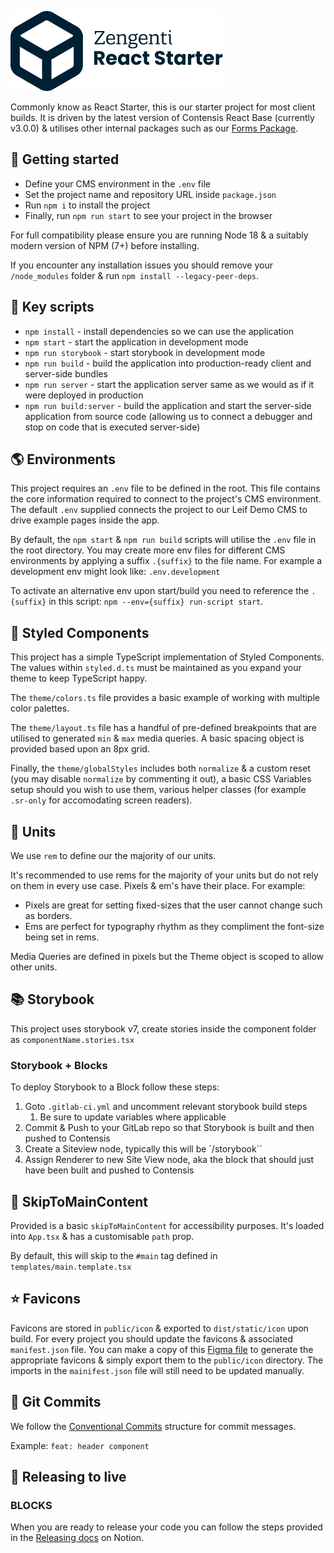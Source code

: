 ![Zengenti React Start](/readme.png)

Commonly know as React Starter, this is our starter project for most client builds. It is driven by the latest version of Contensis React Base (currently v3.0.0) & utilises other internal packages such as our [Forms Package](https://gitlab.zengenti.com/zengenti-packages/forms).

## 🔌 Getting started

- Define your CMS environment in the `.env` file
- Set the project name and repository URL inside `package.json`
- Run `npm i` to install the project
- Finally, run `npm run start` to see your project in the browser

For full compatibility please ensure you are running Node 18 & a suitably modern version of NPM (7+) before installing.

If you encounter any installation issues you should remove your `/node_modules` folder & run `npm install --legacy-peer-deps`.

## 📜 Key scripts

- `npm install` - install dependencies so we can use the application
- `npm start` - start the application in development mode
- `npm run storybook` - start storybook in development mode
- `npm run build` - build the application into production-ready client and server-side bundles
- `npm run server` - start the application server same as we would as if it were deployed in production
- `npm run build:server` - build the application and start the server-side application from source code (allowing us to connect a debugger and stop on code that is executed server-side)

## 🌎 Environments

This project requires an `.env` file to be defined in the root. This file contains the core information required to connect to the project's CMS environment. The default `.env` supplied connects the project to our Leif Demo CMS to drive example pages inside the app.

By default, the `npm start` & `npm run build` scripts will utilise the `.env` file in the root directory. You may create more env files for different CMS environments by applying a suffix `.{suffix}` to the file name. For example a development env might look like: `.env.development`

To activate an alternative env upon start/build you need to reference the `.{suffix}` in this script: `npm --env={suffix} run-script start`.

## 🎨 Styled Components

This project has a simple TypeScript implementation of Styled Components. The values within `styled.d.ts` must be maintained as you expand your theme to keep TypeScript happy.

The `theme/colors.ts` file provides a basic example of working with multiple color palettes.

The `theme/layout.ts` file has a handful of pre-defined breakpoints that are utilised to generated `min` & `max` media queries. A basic spacing object is provided based upon an 8px grid.

Finally, the `theme/globalStyles` includes both `normalize` & a custom reset (you may disable `normalize` by commenting it out), a basic CSS Variables setup should you wish to use them, various helper classes (for example `.sr-only` for accomodating screen readers).

## 📏 Units

We use `rem` to define our the majority of our units.

It's recommended to use rems for the majority of your units but do not rely on them in every use case. Pixels & em's have their place. For example:

- Pixels are great for setting fixed-sizes that the user cannot change such as borders.
- Ems are perfect for typography rhythm as they compliment the font-size being set in rems.

Media Queries are defined in pixels but the Theme object is scoped to allow other units.

## 📚 Storybook

This project uses storybook v7, create stories inside the component folder as `componentName.stories.tsx`

### Storybook + Blocks

To deploy Storybook to a Block follow these steps:

1. Goto `.gitlab-ci.yml` and uncomment relevant storybook build steps
   1. Be sure to update variables where applicable
2. Commit & Push to your GitLab repo so that Storybook is built and then pushed to Contensis
3. Create a Siteview node, typically this will be `/storybook``
4. Assign Renderer to new Site View node, aka the block that should just have been built and pushed to Contensis

## 🦘 SkipToMainContent

Provided is a basic `skipToMainContent` for accessibility purposes. It's loaded into `App.tsx` & has a customisable `path` prop.

By default, this will skip to the `#main` tag defined in `templates/main.template.tsx`

## ⭐ Favicons

Favicons are stored in `public/icon` & exported to `dist/static/icon` upon build. For every project you should update the favicons & associated `manifest.json` file. You can make a copy of this [Figma file](https://www.figma.com/community/file/1309311685447830983/zengenti-favicon-generator) to generate the appropriate favicons & simply export them to the `public/icon` directory. The imports in the `mainifest.json` file will still need to be updated manually.

## 🚀 Git Commits

We follow the [Conventional Commits](https://www.conventionalcommits.org/en/v1.0.0/) structure for commit messages.

Example: `feat: header component`

## 📢 Releasing to live

### BLOCKS

When you are ready to release your code you can follow the steps provided in the [Releasing docs](https://chain-jewel-d93.notion.site/Releasing-161a0d0b10c249c39c48e8ee396991af) on Notion.
